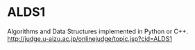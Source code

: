 # ALDS1
Algorithms and Data Structures implemented in Python or C++.
http://judge.u-aizu.ac.jp/onlinejudge/topic.jsp?cid=ALDS1
